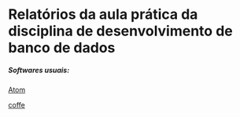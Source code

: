 <h1>Relatórios da aula prática da disciplina de desenvolvimento de banco de dados </h1>


<h5> Softwares usuais: </h5><p>

<a href="https://atom.io/">Atom</a> <br/>

 <a href="https://buy.stripe.com/test_14k5lPbFNfLx2hGdQQ">coffe</a> <br/>
</p>
